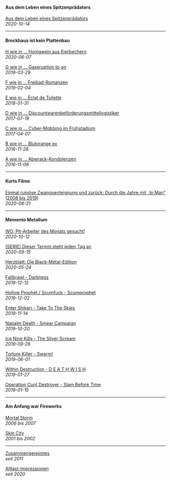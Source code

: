#### Aus dem Leben eines Spitzenprädators

[Aus dem Leben eines Spitzenprädators](adeles.md)<br>
_2020-10-14_

<hr>

#### Brockhaus ist kein Plattenbau

[H wie in ... Honigwein aus Eierbechern](broplau-howabern.md)<br>
_2020-06-07_

[G wie in ... Gaseruption to go](broplau-garutogo.md)<br>
_2019-03-29_

[F wie in ... Freibad-Romanzen](broplau-frebaron.md)<br>
_2019-02-04_

[E wie in ... Éclat de Toilette](broplau-edelette.md)<br>
_2018-01-31_

[D wie in ... Discountwarenbeförderungsmittellogistiker](broplau-discologi.md)<br>
_2017-07-19_

[C wie in ... Cyber-Mobbing im Frühstadium](broplau-cybobing.md)<br>
_2017-04-07_

[B wie in ... Blutorange ex](broplau-blutorex.md)<br>
_2016-11-28_

[A wie in ... Abwrack-Kondolenzen](broplau-abolenz.md)<br>
_2016-11-08_

<hr>

#### Kurts Filme

[Einmal ruinöse Zwangsenteignung und zurück: Durch die Jahre mit „Ip Man“ (2008 bis 2019)](kurfil-eruzwan.md)<br>
_2020-08-21_

<hr>

#### Memento Metallum

[WG: Pit-Arbeiter des Monats gesucht!](memmet-piamiage.md)<br>
_2020-10-12_

[(SERIE) Dieser Termin steht jeden Tag an](memmet-sertetan.md)<br>
_2020-09-15_

[Herzblatt: Die Black-Metal-Edition](memmet-heblabla.md)<br>
_2020-05-24_

[Fallbrawl - Darkness](memmet-fabress.md)<br>
_2019-12-12_

[Hollow Prophet / Scumfuck - Scumprophet](memmet-hofupret.md)<br>
_2019-12-02_

[Enter Shikari - Take To The Skies](memmet-enartokies.md)<br>
_2019-11-14_

[Napalm Death - Smear Campaign](memmet-nademarn.md)<br>
_2019-10-20_

[Ice Nine Kills - The Silver Scream](memmet-inikiver.md)<br>
_2019-09-26_

[Torture Killer - Swarm!](memmet-torkiwa.md)<br>
_2019-06-01_

[Within Destruction - D E A T H W I S H](memmet-widewis.md)<br>
_2019-01-27_

[Operation Cunt Destroyer - Slam Before Time](memmet-opuslat.md)<br>
_2019-01-15_

<hr>

#### Am Anfang war Fireworks

[Mortal Storm](afafiwo-morstorm.md)<br>
_2006 bis 2007_

[Skin City](afafiwo-skinity.md)<br>
_2001 bis 2002_

<hr>

[Zusammengereimtes](zusates.md)<br>
_seit 2011_

[Altlast-Impressionen](alapron.md)<br>
_seit 2020_

